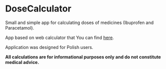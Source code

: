 # DoseCalculator

Small and simple app for calculating doses of medicines (Ibuprofen and Paracetamol). 

App based on web calculator that You can find [here](https://mamaistetoskop.pl/test/).

Application was designed for Polish users.

**All calculations are for informational purposes only and do not constitute medical advice.**

